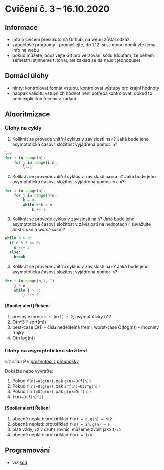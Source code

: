 # Cvičení č. 3 – 16.10.2020

## Informace
- info o cvičení přesunuto na Github, na webu zůstal odkaz
- zápočtové programy - promýšlejte, do 1.12. si se mnou domluvte téma, info na webu
- pokud můžete, používejte Git pro verzování kódu (doufám, že během semestru stihneme tutorial, ale základ se dá naučit jednoduše)

## Domácí úlohy
- hinty: kontrolovat formát vstupu, kontrolovat výstupy pro krajní hodnoty
- naopak validitu vstupních hodnot není potřeba kontrolovat, dokud to není explicitně řečeno v zadání

## Algoritmizace
### Úlohy na cykly

1) Kolikrát se provede vnitřní cyklus v závislosti na `n`? Jaká bude jeho asymptotická časová složitost vyjádřená pomocí `n`?
```python
l=0
for i in range(n):
    for j in range(i,n):
        l+=1
```
2) Kolikrát se provede vnitřní cyklus v závislosti na `m` a `n`? Jaká bude jeho asymptotická časová složitost vyjádřená pomocí `m` a `n`?
```python
for i in range(n):
    for j in range(n*n):
        k = 0
        while k*k < m:
            k += 1
```
3) Kolikrát se provede cyklus v závislosti na `n`? Jaká bude jeho asymptotická časová složitost v závislosti na hodnotách `n` (uvažujte *best-case* a *worst-case*)?
```python
while n > 0:
  if n % 3 == 0:
    n //= 3
  else:
    break
```
4) Kolikrát se provede vnitřní cyklus v závislosti na `n`? Jaká bude jeho asymptotická časová složitost vyjádřená pomocí `n`?
```python
for i in range(n,1,-1):
    j = n
    while j > 0:
        j //= 2
```

#### [Spoiler alert] Řešení
1) přesný vzorec: `n * (n+1) / 2`, asymptoticky n^2
2) O(n^3 * sqrt(m))
3) best-case Ω(1) - čísla nedělitelná třemi, worst-case O(log(n)) - mocniny trojky
4) O(n log(n)) 

### Úlohy na asymptotickou složitost
*viz slide 9 v [prezentaci z přednášky](2Numericke.pdf)*

Dokažte nebo vyvraťte:
1. Pokud `f(n)=O(g(n))`, pak `g(n)=O(f(n))`
2. Pokud `f(n)=O(g(n))`, pak `2^f(n)=O(2^g(n))`
3. Pokud `f(n)=O(g(n))`, pak `g(n)=Ω(f(n))`
4. `f(n)=O(f(n)^2)`


#### [Spoiler alert] Řešení
1. obecně neplatí: protipříklad `f(n) = n`, `g(n) = n^2`
2. obecně neplatí: protipříklad `f(n) = 2n`, `g(n) = n`
3. platí vždy, `c2` v druhé rovnici můžeme zvolit jako `1/c1`
4. obecně neplatí: protipříklad `f(n) = 1/n`

## Programování
- viz [kód](lab03.py)